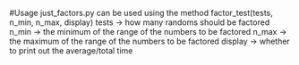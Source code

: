 #Usage
just_factors.py can be used using the method factor_test(tests, n_min, n_max, display)
tests -> how many randoms should be factored
n_min -> the minimum of the range of the numbers to be factored
n_max -> the maximum of the range of the numbers to be factored
display -> whether to print out the average/total time
